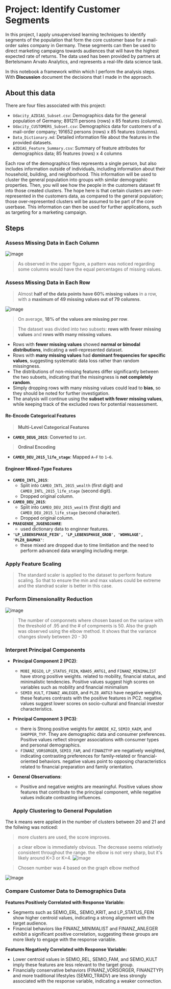 # Project: Identify Customer Segments

In this project, I apply unsupervised learning techniques to identify segments of the population that form the core customer base for a mail-order sales company in Germany. These segments can then be used to direct marketing campaigns towards audiences that will have the highest expected rate of returns. The data used has been provided by partners at Bertelsmann Arvato Analytics, and represents a real-life data science task.

In this notebook a framework within which I perform the analysis steps. With **Discussion** document the decisions that I made in the approach.

## About this data
There are four files associated with this project:

- `Udacity_AZDIAS_Subset.csv`: Demographics data for the general population of Germany; 891211 persons (rows) x 85 features (columns).
- `Udacity_CUSTOMERS_Subset.csv`: Demographics data for customers of a mail-order company; 191652 persons (rows) x 85 features (columns).
- `Data_Dictionary.md`: Detailed information file about the features in the provided datasets.
- `AZDIAS_Feature_Summary.csv`: Summary of feature attributes for demographics data; 85 features (rows) x 4 columns

Each row of the demographics files represents a single person, but also includes information outside of individuals, including information about their household, building, and neighborhood. This information will be used to cluster the general population into groups with similar demographic properties. Then, you will see how the people in the customers dataset fit into those created clusters. The hope here is that certain clusters are over-represented in the customers data, as compared to the general population; those over-represented clusters will be assumed to be part of the core userbase. This information can then be used for further applications, such as targeting for a marketing campaign.

## Steps

### Assess Missing Data in Each Column

![image](https://github.com/user-attachments/assets/db9f67ec-0458-4b27-bf4c-1876450288bc)

> As observed in the upper figure, a pattern was noticed regarding some columns would have the equal percentages of missing values.


### Assess Missing Data in Each Row

> Almost **half of the data points have 60% missing values** in a row, with a **maximum of 49 missing values out of 79 columns**.  

![image](https://github.com/user-attachments/assets/bdd0f5eb-af44-433d-8548-44fabc55682c)


> On average, **18% of the values are missing per row**.  

> The dataset was divided into two subsets: **rows with fewer missing values** and **rows with many missing values**.  

- Rows with **fewer missing values** showed **normal or bimodal distributions**, indicating a well-represented dataset.  
- Rows with **many missing values** had **dominant frequencies for specific values**, suggesting systematic data loss rather than random missingness.  
- The distributions of non-missing features differ significantly between the two subsets, indicating that the missingness is **not completely random**.  
- Simply dropping rows with many missing values could lead to **bias**, so they should be noted for further investigation.  
- The analysis will continue using the **subset with fewer missing values**, while keeping track of the excluded rows for potential reassessment.


#### Re-Encode Categorical Features

> **Multi-Level Categorical Features**  
- **`CAMEO_DEUG_2015`**: Converted to `int`.  

> **Ordinal Encoding**  
- **`CAMEO_DEU_2015_life_stage`**: Mapped `A–F` to `1–6`.  

#### Engineer Mixed-Type Features

- **`CAMEO_INTL_2015`**:  
  - Split into `CAMEO_INTL_2015_wealth` (first digit) and `CAMEO_INTL_2015_life_stage` (second digit).  
  - Dropped original column.  
- **`CAMEO_DEU_2015`**:  
  - Split into `CAMEO_DEU_2015_wealth` (first digit) and `CAMEO_DEU_2015_life_stage` (second character).  
  - Dropped original column.  
- **`PRAEGENDE_JUGENDJAHRE`**:
    - used dictionary data to enginner features.
- **`'LP_LEBENSPHASE_FEIN', 'LP_LEBENSPHASE_GROB', 'WOHNLAGE', 'PLZ8_BAUMAX'`**:
    - these mixed are dropped due to time limitiation and the need to perform advanced data wrangling including merge.


### Apply Feature Scaling

> The standard scaler is applied to the dataset to perform feature scaling. So that to ensure the min and max values could be extreme and the standrad scaler is better in this case.

### Perform Dimensionality Reduction

![image](https://github.com/user-attachments/assets/67291198-e369-474c-acbe-3f852aae6e23)


> The number of componnets where chosen based on the variave with the threshold of .95 and the # of compments is 50.
> Also the graph was observed using the elbow method. It shows that the variance changes slowly between 20 - 30


### Interpret Principal Components

- **Principal Component 2 (PC2)**:
  - `MOBI_REGIO`, `LP_STATUS_FEIN`, `KBA05_ANTG1`, and `FINANZ_MINIMALIST` have strong positive weights. related to mobility, financial status, and minimalistic tendencies. Positive values suggest high scores on variables such as mobility and financial minimalism
  - `SEMIO_KULT`, `FINANZ_ANLEGER`, and `PLZ8_ANTG3` have negative weights, these features contrasts with the positive features in PC2. negative values suggest lower scores on socio-cultural and financial investor characteristics.



- **Principal Component 3 (PC3)**:
  - there is Strong positive weights for `ANREDE_KZ`, `SEMIO_KAEM`, and `SHOPPER_TYP`. They are demographic data and consumer preferences. Positive values reflect stronger associations with consumer types and personal demographics.
  - `FINANZ_VORSORGER`, `SEMIO_FAM`, and `FINANZTYP` are negatively weighted, indicating contrasting preferences for family-related or financial-oriented behaviors. negative values point to opposing characteristics related to financial preparation and family orientation.

- **General Observations**:
  - Positive and negative weights are meaningful. Positive values show features that contribute to the principal component, while negative values indicate contrasting influences.

  ### Apply Clustering to General Population

The k means were applied in the number of clusters between 20 and 21 and the follwing was noticed:

> more clusters are used, the score improves.

>  a clear elbow is immediately obvious. The decrease seems relatively consistent throughout the range.  the elbow is not very sharp, but it's likely around K=3 or K=4.
![image](https://github.com/user-attachments/assets/c65d7e8b-2694-45d4-8102-a36db4cdea99)

> Chosen number was 4 based on the graph elbow method

![Image](https://github.com/user-attachments/assets/54d0699a-3524-4766-8f36-a5122f20782a)

### Compare Customer Data to Demographics Data

**Features Positively Correlated with Response Variable:**

- Segments such as SEMIO_ERL, SEMIO_KRIT, and LP_STATUS_FEIN show higher centroid values, indicating a strong alignment with the target audience.
- Financial behaviors like FINANZ_MINIMALIST and FINANZ_ANLEGER exhibit a significant positive correlation, suggesting these groups are more likely to engage with the response variable.

**Features Negatively Correlated with Response Variable:**

- Lower centroid values in SEMIO_REL, SEMIO_FAM, and SEMIO_KULT imply these features are less relevant to the target group.
- Financially conservative behaviors (FINANZ_VORSORGER, FINANZTYP) and more traditional lifestyles (SEMIO_TRADV) are less strongly associated with the response variable, indicating a weaker connection.
